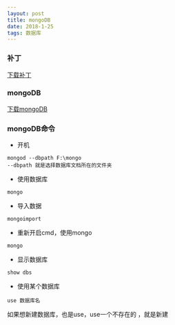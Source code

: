 ```yaml
---
layout: post
title: mongoDB
date: 2018-1-25
tags: 数据库
---
```


### 补丁
[下载补丁](http://hotfixv4.microsoft.com/Windows%207/Windows%20Server2008%20R2%20SP1/sp2/Fix405791/7600/free/451413_intl_x64_zip.exe)

### mongoDB
[下载mongoDB](https://fastdl.mongodb.org/win32/mongodb-win32-x86_64-2008plus-ssl-3.6.2-signed.msi)
### mongoDB命令
* 开机
```
mongod --dbpath F:\mongo
--dbpath 就是选择数据库文档所在的文件夹
```
* 使用数据库
```
mongo
```
* 导入数据
```
mongoimport
```
* 重新开启cmd，使用mongo
```
mongo
```
* 显示数据库
```
show dbs
```
* 使用某个数据库
```
use 数据库名
```
如果想新建数据库，也是use，use一个不存在的 ，就是新建

